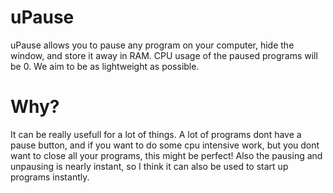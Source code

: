 uPause
======

uPause allows you to pause any program on your computer, hide the window, and store it away in RAM. CPU usage of the paused programs will be 0. We aim to be as lightweight as possible. 


Why?
====

It can be really usefull for a lot of things. A lot of programs dont have a pause button, and if you want to do some cpu intensive work, but you dont want to close all your programs, this might be perfect! Also the pausing and unpausing is nearly instant, so I think it can also be used to start up programs instantly.
